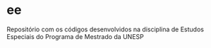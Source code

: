 # ee
Repositório com os códigos desenvolvidos na disciplina de  Estudos Especiais do Programa de Mestrado da UNESP
